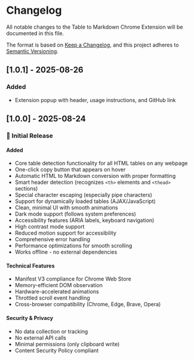 # Changelog

All notable changes to the Table to Markdown Chrome Extension will be documented in this file.

The format is based on [Keep a Changelog](https://keepachangelog.com/en/1.0.0/),
and this project adheres to [Semantic Versioning](https://semver.org/spec/v2.0.0.html).

## [1.0.1] - 2025-08-26

### Added

- Extension popup with header, usage instructions, and GitHub link

## [1.0.0] - 2025-08-24

### 🎉 Initial Release

#### Added

- Core table detection functionality for all HTML tables on any webpage
- One-click copy button that appears on hover
- Automatic HTML to Markdown conversion with proper formatting
- Smart header detection (recognizes `<th>` elements and `<thead>` sections)
- Special character escaping (especially pipe characters)
- Support for dynamically loaded tables (AJAX/JavaScript)
- Clean, minimal UI with smooth animations
- Dark mode support (follows system preferences)
- Accessibility features (ARIA labels, keyboard navigation)
- High contrast mode support
- Reduced motion support for accessibility
- Comprehensive error handling
- Performance optimizations for smooth scrolling
- Works offline - no external dependencies

#### Technical Features

- Manifest V3 compliance for Chrome Web Store
- Memory-efficient DOM observation
- Hardware-accelerated animations
- Throttled scroll event handling
- Cross-browser compatibility (Chrome, Edge, Brave, Opera)

#### Security & Privacy

- No data collection or tracking
- No external API calls
- Minimal permissions (only clipboard write)
- Content Security Policy compliant
